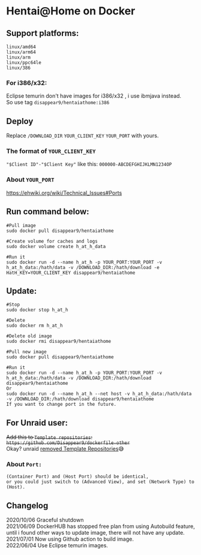 # Hentai@Home on Docker

## Support platforms:

	linux/amd64
	linux/arm64
	linux/arm
	linux/ppc64le
	linux/386
	
### For i386/x32:
Eclipse temurin don't have images for i386/x32 , i use ibmjava instead.  
So use tag `disappear9/hentaiathome:i386`  


## Deploy

Replace `/DOWNLOAD_DIR` `YOUR_CLIENT_KEY` `YOUR_PORT` with yours.

### The format of `YOUR_CLIENT_KEY`

`"$Client ID"-"$Client Key"` like this: `000000-ABCDEFGHIJKLMN1234OP`

### About `YOUR_PORT`

https://ehwiki.org/wiki/Technical_Issues#Ports 

## Run command below:
	#Pull image
	sudo docker pull disappear9/hentaiathome

	#Create volume for caches and logs
	sudo docker volume create h_at_h_data
	
	#Run it
	sudo docker run -d --name h_at_h -p YOUR_PORT:YOUR_PORT -v h_at_h_data:/hath/data -v /DOWNLOAD_DIR:/hath/download -e HatH_KEY=YOUR_CLIENT_KEY disappear9/hentaiathome

## Update:
	#Stop
	sudo docker stop h_at_h
	
	#Delete
	sudo docker rm h_at_h
	
	#Delete old image
	sudo docker rmi disappear9/hentaiathome
	
	#Pull new image
	sudo docker pull disappear9/hentaiathome
	
	#Run it
	sudo docker run -d --name h_at_h -p YOUR_PORT:YOUR_PORT -v h_at_h_data:/hath/data -v /DOWNLOAD_DIR:/hath/download disappear9/hentaiathome
	Or
	sudo docker run -d --name h_at_h --net host -v h_at_h_data:/hath/data -v /DOWNLOAD_DIR:/hath/download disappear9/hentaiathome
	If you want to change port in the future.
	

## For Unraid user:
<del> Add this to `Template repositories`: `https://github.com/Disappear9/dockerfile-other` </del>  
Okay? unraid [removed Template Repositories](https://forums.unraid.net/topic/112170-allow-template-repositories-to-be-hosted-from-other-sources/#comment-1021630)😅

### About `Port:`
	(Container Port) and (Host Port) should be identical, 
	or you could just switch to (Advanced View), and set (Network Type) to (Host).

## Changelog
2020/10/06 Graceful shutdown  
2021/06/09 DockerHUB has stopped free plan from using Autobuild feature, until i found other ways to update image, there will not have any update.  
2021/07/01 Now using Github action to build image.  
2022/06/04 Use Eclipse temurin images.
